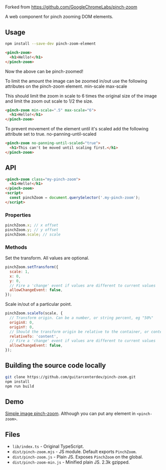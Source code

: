 # <pinch-zoom>

Forked from https://github.com/GoogleChromeLabs/pinch-zoom

A web component for pinch zooming DOM elements.

## Usage

```sh
npm install --save-dev pinch-zoom-element
```

```html
<pinch-zoom>
  <h1>Hello!</h1>
</pinch-zoom>
```

Now the above can be pinch-zoomed!

To limit the amount the image can be zoomed in/out use the following attributes on the pinch-zoom element.
min-scale
max-scale

This should limit the zoom in scale to 6 times the original size of the image and limit the zoom out scale to 1/2 the size.
```html
<pinch-zoom min-scale=".5" max-scale="6">
  <h1>Hello!</h1>
</pinch-zoom>
```

To prevent movement of the element until it's scaled add the following attribute set to true.
no-panning-until-scaled
```html
<pinch-zoom no-panning-until-scaled="true">
  <h1>This can't be moved until scaling first.</h1>
</pinch-zoom>
```

## API

```html
<pinch-zoom class="my-pinch-zoom">
  <h1>Hello!</h1>
</pinch-zoom>
<script>
  const pinchZoom = document.querySelector('.my-pinch-zoom');
</script>
```

### Properties

```js
pinchZoom.x; // x offset
pinchZoom.y; // y offset
pinchZoom.scale; // scale
```

### Methods

Set the transform. All values are optional.

```js
pinchZoom.setTransform({
  scale: 1,
  x: 0,
  y: 0,
  // Fire a 'change' event if values are different to current values
  allowChangeEvent: false,
});
```

Scale in/out of a particular point.

```js
pinchZoom.scaleTo(scale, {
  // Transform origin. Can be a number, or string percent, eg "50%"
  originX: 0,
  originY: 0,
  // Should the transform origin be relative to the container, or content?
  relativeTo: 'content',
  // Fire a 'change' event if values are different to current values
  allowChangeEvent: false,
});
```

## Building the source code locally
```sh
git clone https://github.com/guitarcenterdev/pinch-zoom.git
npm install
npm run build
```

## Demo

[Simple image pinch-zoom](https://pinch-zoom-element.glitch.me/). Although you can put any element in `<pinch-zoom>`.

## Files

* `lib/index.ts` - Original TypeScript.
* `dist/pinch-zoom.mjs` - JS module. Default exports `PinchZoom`.
* `dist/pinch-zoom.js` - Plain JS. Exposes `PinchZoom` on the global.
* `dist/pinch-zoom-min.js` - Minified plain JS. 2.3k gzipped.
